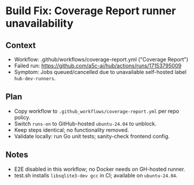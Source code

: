 # Build Fix: Coverage Report runner unavailability

## Context
- Workflow: .github/workflows/coverage-report.yml ("Coverage Report")
- Failed run: https://github.com/a5c-ai/hub/actions/runs/17153795009
- Symptom: Jobs queued/cancelled due to unavailable self-hosted label `hub-dev-runners`.

## Plan
- Copy workflow to `.github_workflows/coverage-report.yml` per repo policy.
- Switch `runs-on` to GitHub-hosted `ubuntu-24.04` to unblock.
- Keep steps identical; no functionality removed.
- Validate locally: run Go unit tests; sanity-check frontend config.

## Notes
- E2E disabled in this workflow; no Docker needs on GH-hosted runner.
- test.sh installs `libsqlite3-dev gcc` in CI; available on `ubuntu-24.04`.
